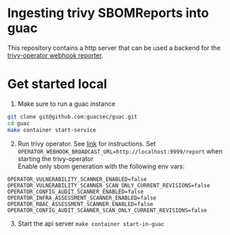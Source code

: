 # Ingesting trivy SBOMReports into guac

This repository contains a http server that can be used a backend for the [trivy-operator webhook reporter](https://aquasecurity.github.io/trivy-operator/v0.22.0/tutorials/integrations/webhook/).

# Get started local

1. Make sure to run a guac instance

```sh
git clone git@github.com:guacsec/guac.git
cd guac
make container start-service
 ```

2. Run trivy operator. See [link](https://github.com/aquasecurity/trivy-operator/blob/main/CONTRIBUTING.md#out-of-cluster) for instructions.
Set `OPERATOR_WEBHOOK_BROADCAST_URL=http://localhost:9999/report` when starting the trivy-operator \
Enable only sbom generation with the following env vars:

  ```
  OPERATOR_VULNERABILITY_SCANNER_ENABLED=false 
  OPERATOR_VULNERABILITY_SCANNER_SCAN_ONLY_CURRENT_REVISIONS=false
  OPERATOR_CONFIG_AUDIT_SCANNER_ENABLED=false
  OPERATOR_INFRA_ASSESSMENT_SCANNER_ENABLED=false
  OPERATOR_RBAC_ASSESSMENT_SCANNER_ENABLED=false
  OPERATOR_CONFIG_AUDIT_SCANNER_SCAN_ONLY_CURRENT_REVISIONS=false
  ```

3. Start the api server
`make container start-in-guac`
